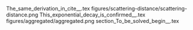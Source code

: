 The_same_derivation_in_cite__.tex
figures/scattering-distance/scattering-distance.png
This_exponential_decay_is_confirmed__.tex
figures/aggregated/aggregated.png
section_To_be_solved_begin__.tex
